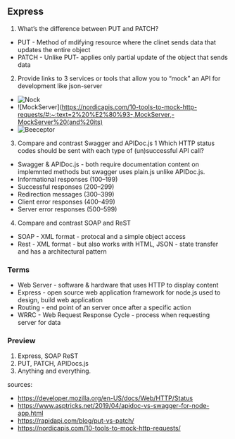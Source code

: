 ## Express
1. What’s the difference between PUT and PATCH?
- PUT - Method of mdifying resource where the clinet sends data that updates the entire object
- PATCH - Unlike PUT- applies only partial update of the object that sends data
2. Provide links to 3 services or tools that allow you to “mock” an API for development like json-server
- ![Nock](https://nordicapis.com/10-tools-to-mock-http-requests/#:~:text=1%20%E2%80%93-,Nock,-Nock%20is%20an)
- ![MockServer](https://nordicapis.com/10-tools-to-mock-http-requests/#:~:text=2%20%E2%80%93-,MockServer,-MockServer%20(and%20its)
- ![Beeceptor](https://nordicapis.com/10-tools-to-mock-http-requests/#:~:text=3%20%E2%80%93-,Beeceptor,-Beeceptor%20is%20a)
3. Compare and contrast Swagger and APIDoc.js 1 Which HTTP status codes should be sent with each type of (un)successful API call?
- Swagger & APIDoc.js - both require documentation content on implemnted methods but swagger uses plain.js unlike APIDoc.js.
-  Informational responses (100–199)
- Successful responses (200–299)
- Redirection messages (300–399)
- Client error responses (400–499)
- Server error responses (500–599)
4. Compare and contrast SOAP and ReST
- SOAP - XML format - protocal and a simple object access 
- Rest - XML format - but also works with HTML, JSON - state transfer and has a architectural pattern
### Terms
- Web Server - software & hardware that uses HTTP to display content
- Express - open source web application framework for node.js used to design, build web application
- Routing - end point of an server once after a specific action
- WRRC - Web Request Response Cycle - process when requesting server for data
### Preview 
1. Express, SOAP ReST
2. PUT, PATCH, APIDocs.js
3. Anything and everything. 

sources: 
- https://developer.mozilla.org/en-US/docs/Web/HTTP/Status
- https://www.asptricks.net/2019/04/apidoc-vs-swagger-for-node-app.html
- https://rapidapi.com/blog/put-vs-patch/
- https://nordicapis.com/10-tools-to-mock-http-requests/

